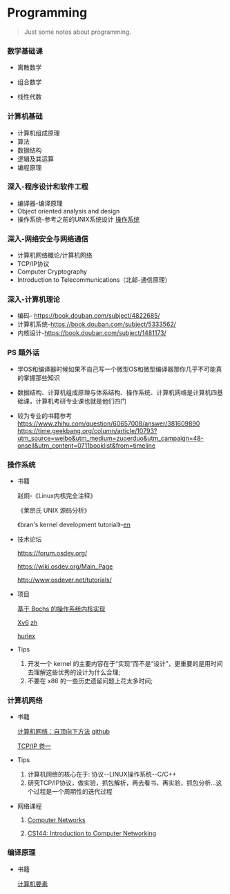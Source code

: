 # Programming

> Just some notes about programming.


### 数学基础课  

- 离散数学

- 组合数学

- 线性代数

### 计算机基础  
- 计算机组成原理  
-  算法
-  数据结构
-  逻辑及其运算
-  编程原理
### 深入-程序设计和软件工程  

- 编译器-编译原理
- Object oriented analysis and design
- 操作系统-参考之前的UNIX系统设计 [操作系统](#操作系统)  

### 深入-网络安全与网络通信  
- 计算机网络概论/计算机网络
- TCP/IP协议
- Computer Cryptography
- Introduction to Telecommunications（北邮-通信原理）
### 深入-计算机理论  
- 编码- https://book.douban.com/subject/4822685/  
- 计算机系统-https://book.douban.com/subject/5333562/  
- 内核设计-https://book.douban.com/subject/1481173/ 

### PS 题外话  

- 学OS和编译器时候如果不自己写一个微型OS和微型编译器那你几乎不可能真的掌握那些知识

- 数据结构、计算机组成原理与体系结构、操作系统、计算机网络是计算机四基础课，计算机考研专业课也就是他们四门

- 较为专业的书籍参考   
  https://www.zhihu.com/question/60657008/answer/381609890  
  https://time.geekbang.org/column/article/10793?utm_source=weibo&utm_medium=zuoerduo&utm_campaign=48-onsell&utm_content=0711booklist&from=timeline    

### 操作系统  

- 书籍  

  赵炯-《Linux内核完全注释》

  《莱昂氏 UNIX 源码分析》

  《bran's kernel development tutorial》-[en](<http://www.osdever.net/bkerndev/Docs/intro.htm>)  

- 技术论坛  

  <https://forum.osdev.org/>  

  <https://wiki.osdev.org/Main_Page>  

  <http://www.osdever.net/tutorials/>  

- 项目  

   [基于 Bochs 的操作系统内核实现](https://link.zhihu.com/?target=http%3A//fleurer-lee.com/paper.html)  

  [Xv6](<https://pdos.csail.mit.edu/6.828/2014/xv6.html>) [zh](<https://github.com/ranxian/xv6-chinese>) 

  [hurlex](<http://hurlex.0xffffff.org/>)  

- Tips

  1. 开发一个 kernel 的主要内容在于“实现”而不是“设计”，更重要的是用时间去理解这些优秀的设计为什么合理;
  2. 不要在 x86 的一些历史遗留问题上花太多时间;  

### 计算机网络  

- 书籍  

  [计算机网络：自顶向下方法](<https://book.douban.com/subject/1391207/>)  [github](<https://github.com/myk502/Top-Down-Approach>)  

  [TCP/IP 卷一](<https://book.douban.com/subject/1088054/>)  

- Tips
  1. 计算机网络的核心在于: 协议--LINUX操作系统--C/C++  
  2. 研究TCP/IP协议，做实验，抓包解析，再去看书，再实验，抓包分析…这个过程是一个周期性的迭代过程

- 网络课程

  1. [Computer Networks](<https://www.cs.dartmouth.edu/~campbell/cs60/>)  

  2. [CS144: Introduction to Computer Networking](<http://www.scs.stanford.edu/10au-cs144/>)  


### 编译原理  

- 书籍  

  [计算机要素](<https://www.nand2tetris.org/>)  
